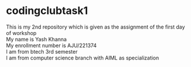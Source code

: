 # codingclubtask1
This is my 2nd repository which is given as the assignment of the first day of workshop 
<br> 
My name is Yash Khanna 
<br> 
My enrollment number is AJU/221374
<br> 
I am from btech 3rd semester 
<br> 
I am from computer science branch with AIML as specialization 
